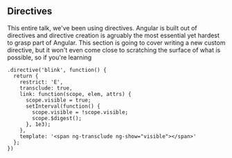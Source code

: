 ## Directives

This entire talk, we've been using directives. Angular is built out of directives and directive creation is agruably the most essential yet hardest to grasp part of Angular. This section is going to cover writing a new custom directive, but it won't even come close to scratching the surface of what is possible, so if you're learning

```
.directive('blink', function() {
  return {
    restrict: 'E',
    transclude: true,
    link: function(scope, elem, attrs) {
      scope.visible = true;
      setInterval(function() {
        scope.visible = !scope.visible;
        scope.$digest();
      }, 1e3);
    },
    template: '<span ng-transclude ng-show="visible"></span>'
  };
})
```
